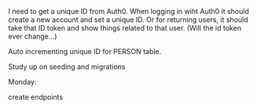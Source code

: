 I need to get a unique ID from Auth0. When logging in wiht Auth0 it should create a new account and set a unique ID. Or for returning users, it should take that ID token and show things related to that user. (Will the id token ever change...)

Auto incrementing unique ID for PERSON table. 

Study up on seeding and migrations


Monday:

create endpoints